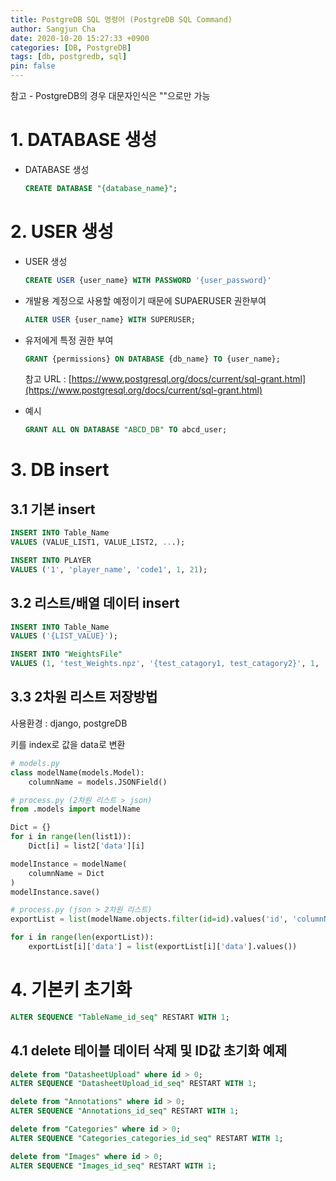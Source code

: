 ```yaml
---
title: PostgreDB SQL 명령어 (PostgreDB SQL Command)
author: Sangjun Cha
date: 2020-10-20 15:27:33 +0900
categories: [DB, PostgreDB]
tags: [db, postgredb, sql]
pin: false
---
```




참고 - PostgreDB의 경우 대문자인식은 ""으로만 가능

# 1. DATABASE 생성

- DATABASE 생성

    ```sql
    CREATE DATABASE "{database_name}";
    ```


# 2. USER 생성

- USER 생성

    ```sql
    CREATE USER {user_name} WITH PASSWORD '{user_password}'
    ```

- 개발용 계정으로 사용할 예정이기 때문에 SUPAERUSER 권한부여

    ```sql
    ALTER USER {user_name} WITH SUPERUSER;
    ```

- 유저에게 특정 권한 부여

    ```sql
    GRANT {permissions} ON DATABASE {db_name} TO {user_name};
    ```

    참고 URL : [https://www.postgresql.org/docs/current/sql-grant.html](https://www.postgresql.org/docs/current/sql-grant.html)

- 예시

    ```sql
    GRANT ALL ON DATABASE "ABCD_DB" TO abcd_user;
    ```


# 3. DB insert

## 3.1 기본 insert

```sql
INSERT INTO Table_Name
VALUES (VALUE_LIST1, VALUE_LIST2, ...);
```

```sql
INSERT INTO PLAYER
VALUES ('1', 'player_name', 'code1', 1, 21);
```

## 3.2 리스트/배열 데이터 insert

```sql
INSERT INTO Table_Name
VALUES ('{LIST_VALUE}');
```

```sql
INSERT INTO "WeightsFile" 
VALUES (1, 'test_Weights.npz', '{test_catagory1, test_catagory2}', 1, 'color')
```

## 3.3 2차원 리스트 저장방법

사용환경 : django, postgreDB

키를 index로 값을 data로 변환

```python
# models.py
class modelName(models.Model):
    columnName = models.JSONField()

# process.py (2차원 리스트 > json)
from .models import modelName

Dict = {}
for i in range(len(list1)):
    Dict[i] = list2['data'][i]

modelInstance = modelName(
    columnName = Dict
)
modelInstance.save()

# process.py (json > 2차원 리스트)
exportList = list(modelName.objects.filter(id=id).values('id', 'columnName'))

for i in range(len(exportList)):
    exportList[i]['data'] = list(exportList[i]['data'].values())
```


# 4. 기본키 초기화

```sql
ALTER SEQUENCE "TableName_id_seq" RESTART WITH 1;
```

## 4.1 delete 테이블 데이터 삭제 및 ID값 초기화 예제

```sql
delete from "DatasheetUpload" where id > 0;
ALTER SEQUENCE "DatasheetUpload_id_seq" RESTART WITH 1;

delete from "Annotations" where id > 0;
ALTER SEQUENCE "Annotations_id_seq" RESTART WITH 1;

delete from "Categories" where id > 0;
ALTER SEQUENCE "Categories_categories_id_seq" RESTART WITH 1;

delete from "Images" where id > 0;
ALTER SEQUENCE "Images_id_seq" RESTART WITH 1;
```

